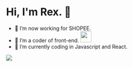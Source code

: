 #  Hi, I'm Rex. 👋


- 🔭 I’m now working for SHOPEE.
- 🌱 I’m a coder of front-end. <img src="https://media.giphy.com/media/WUlplcMpOCEmTGBtBW/giphy.gif" width="30"> 
- 🤔 I’m currently coding in Javascript and React. 


<!-- <img align="right" height="280" src="https://pic2.zhimg.com/v2-28020003d4a493c78d8202ba6c35f179_b.webp"> -->
<img align="left" src="https://github-readme-stats.vercel.app/api?username=RexYao97&show_icons=true&hide_border=true">
<!-- <img align="right" src="https://github-readme-stats.vercel.app/api/top-langs/?username=ThinkingThigh&hide_border=true"> -->
<div>
